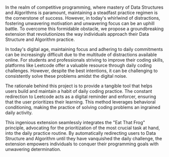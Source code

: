 In the realm of competitive programming, where mastery of Data Structures and Algorithms is paramount, maintaining a steadfast practice regimen is the cornerstone of success. However, in today's whirlwind of distractions, fostering unwavering motivation and unwavering focus can be an uphill battle. To overcome this formidable obstacle, we propose a groundbreaking extension that revolutionizes the way individuals approach their Data Structure and Algorithm practice.

In today's digital age, maintaining focus and adhering to daily commitments can be increasingly difficult due to the multitude of distractions available online. For students and professionals striving to improve their coding skills, platforms like Leetcode offer a valuable resource through daily coding challenges. However, despite the best intentions, it can be challenging to consistently solve these problems amidst the digital noise. 

The rationale behind this project is to provide a tangible tool that helps users build and maintain a habit of daily coding practice. The constant redirection to Leetcode acts as a digital reminder and enforcer, ensuring that the user prioritizes their learning. This method leverages behavioral conditioning, making the practice of solving coding problems an ingrained daily activity.

This ingenious extension seamlessly integrates the "Eat That Frog" principle, advocating for the prioritization of the most crucial task at hand, into the daily practice routine. By automatically redirecting users to Data Structure and Algorithm until they have vanquished the daily challenge, the extension empowers individuals to conquer their programming goals with unwavering determination.

